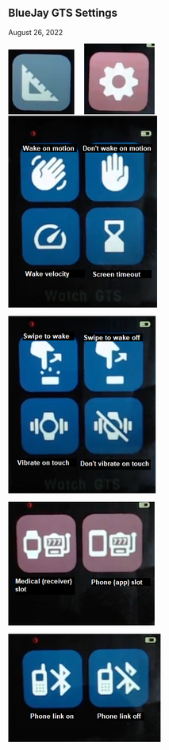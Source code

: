## BlueJay GTS Settings  
August 26, 2022  

![](./images/bj_stngs_ruler.png)  &nbsp; &nbsp;  ![](./images/bj_stngs_slngs.png)  &nbsp; &nbsp;  ![](./images/bj_stngs_motion.png)  
  
![](./images/bj_stngs_touch.png)  
  
![](./images/bj_stngs_slots.png)  
  
![](./images/bj_stngs_phonelink.png)  
  
